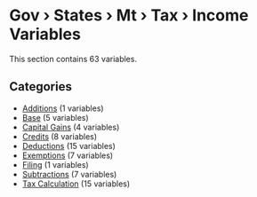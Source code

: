 # Gov › States › Mt › Tax › Income Variables

This section contains 63 variables.

## Categories

- [Additions](additions/index.md) (1 variables)
- [Base](base/index.md) (5 variables)
- [Capital Gains](capital_gains/index.md) (4 variables)
- [Credits](credits/index.md) (8 variables)
- [Deductions](deductions/index.md) (15 variables)
- [Exemptions](exemptions/index.md) (7 variables)
- [Filing](filing/index.md) (1 variables)
- [Subtractions](subtractions/index.md) (7 variables)
- [Tax Calculation](tax_calculation/index.md) (15 variables)
